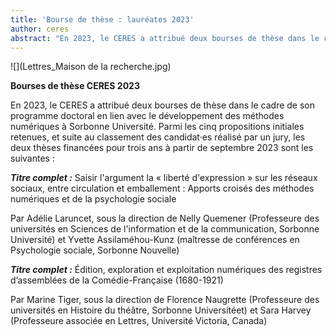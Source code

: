 ```yaml
---
title: 'Bourse de thèse : lauréates 2023'
author: ceres
abstract: "En 2023, le CERES a attribué deux bourses de thèse dans le cadre de son programme doctoral en lien avec le développement des méthodes numériques à Sorbonne Université."
---
```


![](Lettres_Maison de la recherche.jpg)

**Bourses de thèse CERES 2023**

En 2023, le CERES a attribué deux bourses de thèse dans le cadre de son programme doctoral en lien avec le développement des méthodes numériques à Sorbonne Université. Parmi les cinq propositions initiales retenues, et suite au classement des candidat·es réalisé par un jury, les deux thèses financées pour trois ans à partir de septembre 2023 sont les suivantes :

***Titre complet :*** Saisir l'argument la « liberté d'expression » sur les réseaux sociaux, entre circulation et emballement : Apports croisés des méthodes numériques et de la psychologie sociale

Par Adélie Laruncet, sous la direction de Nelly Quemener (Professeure des universités en Sciences de l'information et de la communication, Sorbonne Université) et Yvette Assilaméhou-Kunz (maîtresse de conférences en Psychologie sociale, Sorbonne Nouvelle)

***Titre complet :*** Édition, exploration et exploitation numériques des registres d’assemblées de la Comédie-Française (1680-1921)

Par Marine Tiger, sous la direction de Florence Naugrette (Professeure des universités en Histoire du théâtre, Sorbonne Universitéet) et Sara Harvey (Professeure associée en Lettres, Université Victoria, Canada)
